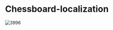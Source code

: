# Chessboard-localization
![3996](https://user-images.githubusercontent.com/25713523/121086628-ae420d00-c7e3-11eb-84af-e0d3b3e2bf6a.png)
